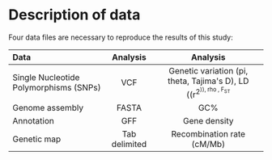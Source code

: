 # Description of data

Four data files are necessary to reproduce the results of this study:

| Data | Analysis | Analysis |
| :--------- | :-----: | :-----: |
| Single Nucleotide Polymorphisms (SNPs) | VCF | Genetic variation (pi, theta, Tajima's D), LD ((r<sup>2<sup>)), rho , F<sub>ST<sub> |
| Genome assembly  | FASTA | GC% |
| Annotation | GFF | Gene density |
| Genetic map | Tab delimited | Recombination rate (cM/Mb) |
